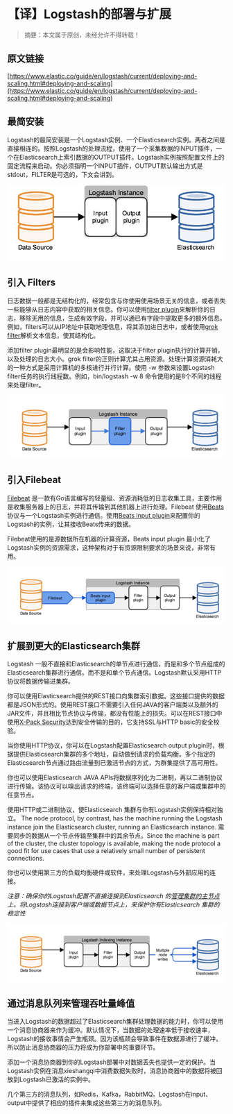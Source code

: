 # 【译】Logstash的部署与扩展
 
> 摘要：本文属于原创，未经允许不得转载！
 
## 原文链接

[https://www.elastic.co/guide/en/logstash/current/deploying-and-scaling.html#deploying-and-scaling](https://www.elastic.co/guide/en/logstash/current/deploying-and-scaling.html#deploying-and-scaling)


## 最简安装
Logstash的最简安装是一个Logstash实例、一个Elasticsearch实例。两者之间是直接相连的。按照Logstash的处理流程，使用了一个采集数据的INPUT插件，一个在Elasticsearch上索引数据的OUTPUT插件。Logstash实例按照配置文件上的固定流程来启动。你必须指明一个INPUT插件，OUTPUT默认输出方式是stdout，FILTER是可选的，下文会讲到。

![](assets/logstash_scale_01.png)

## 引入 Filters
日志数据一般都是无结构化的，经常包含与你使用使用场景无关的信息，或者丢失一些能够从日志内容中获取的相关信息。你可以使用[filter plugin](https://www.elastic.co/guide/en/logstash/5.2/filter-plugins.html)来解析你的日志，移除无用的信息，生成有效字段，并可以通已有字段中提取更多的额外信息。例如，filters可以从IP地址中获取地理信息，将其添加进日志中，或者使用[grok filter](https://www.elastic.co/guide/en/logstash/5.2/plugins-filters-grok.html)解析文本信息，使其结构化。

添加filter plugin最明显的是会影响性能，这取决于filter plugin执行的计算开销，以及处理的日志大小。grok filter的正则计算尤其占用资源。处理计算资源消耗大的一种方式是采用计算机的多核进行并行计算。使用 -w 参数来设置Logstash filter任务的执行线程数。例如，bin/logstash -w 8 命令使用的是8个不同的线程来处理filter。

![](assets/logstash_scale_02.png)

## 引入Filebeat
[Filebeat](https://www.elastic.co/guide/en/beats/filebeat/current/index.html) 是一款有Go语言编写的轻量级、资源消耗低的日志收集工具，主要作用是收集服务器上的日志，并将其传输到其他机器上进行处理。Filebeat 使用[Beats](https://www.elastic.co/guide/en/beats/libbeat/current/index.html)协议与一个Logstash实例进行通信。使用[Beats input plugin](https://www.elastic.co/guide/en/logstash/5.2/plugins-inputs-beats.html)来配置你的Logstash的实例，让其接收Beats传来的数据。

Filebeat使用的是源数据所在机器的计算资源，Beats input plugin 最小化了Logstash实例的资源需求，这种架构对于有资源限制要求的场景来说，非常有用。

![](assets/logstash_scale_03.png)

## 扩展到更大的Elasticsearch集群

Logstash 一般不直接和Elasticsearch的单节点进行通信，而是和多个节点组成的Elasticsearch集群进行通信。而不是和单个节点通信。Logstash默认采用HTTP协议将数据传输进集群。

你可以使用Elasticsearch提供的REST接口向集群索引数据。这些接口提供的数据都是JSON形式的。使用REST接口不需要引入任何JAVA的客户端类以及额外的JAR文件，并且相比节点协议与传输，都没有性能上的损失。可以在REST接口中使用[X-Pack Security](https://www.elastic.co/guide/en/x-pack/current/xpack-security.html)达到安全传输的目的，它支持SSL与HTTP basic的安全校验。

当你使用HTTP协议，你可以在Logstash配置Elasticsearch output plugin时，根据提供Elasticsearch集群的多个地址，自动做到请求的负载均衡。多个指定的Elasticsearch节点通过路由流量到已激活节点的方式，为群集提供了高可用性。

你也可以使用Elasticsearch JAVA APIs将数据序列化为二进制，再以二进制协议进行传输。该协议可以嗅出请求的终端，该终端可以选择任意的客户端或集群中的任意节点。

使用HTTP或二进制协议，使Elasticsearch 集群与你有Logstash实例保持相对独立。 The node protocol, by contrast, has the machine running the Logstash instance join the Elasticsearch cluster, running an Elasticsearch instance. 需要同步的数据从一个节点传输至集群中的其余节点。Since the machine is part of the cluster, the cluster topology is available, making the node protocol a good fit for use cases that use a relatively small number of persistent connections.

你也可以使用第三方的负载均衡硬件或软件，来处理Logstash与外部应用的连接。

*注意：确保你的Logstash配置不直接连接到Elasticsearch 的[管理集群的主节点](https://www.elastic.co/guide/en/elasticsearch/reference/5.2/modules-node.html)上。将Logstash连接到客户端或数据节点上，来保护你有Elasticsearch 集群的稳定性*

![](assets/logstash_scale_04.png)

## 通过消息队列来管理吞吐量峰值

当进入Logstash的数据超过了Elasticsearch集群处理数据的能力时，你可以使用一个消息协商器来作为缓冲。默认情况下，当数据的处理速率低于接收速率，Logstash的接收事情会产生瓶颈。因为该瓶颈会导致事件在数据源进行了缓冲，所以防止消息协商器的压力将成为你部署中的重要环节。

添加一个消息协商器到你的Logstash部署中对数据丢失也提供一定的保护。当Logstash实例在消息xieshangqi中消费数据失败时，消息协商器中的数据将被回放到Logstash已激活的实例中。

几个第三方的消息队列，如Redis，Kafka，RabbitMQ。Logstash在input、output中提供了相应的插件来集成这些第三方的消息队列。


